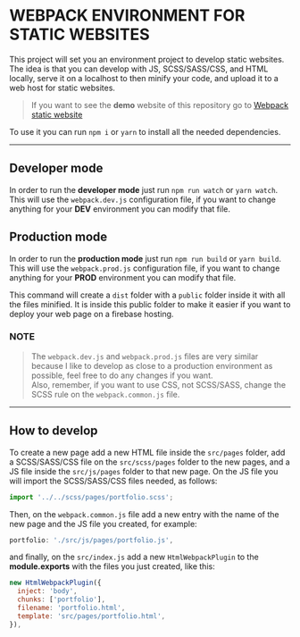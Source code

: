 # WEBPACK ENVIRONMENT FOR STATIC WEBSITES

This project will set you an environment project to develop static websites. The idea is that you can develop with JS, SCSS/SASS/CSS, and HTML locally, serve it on a localhost to then minify your code, and upload it to a web host for static websites.

> If you want to see the **demo** website of this repository go to <a href="https://webpack-static-test.web.app/" target="_blank">Webpack static website</a>

To use it you can run `npm i` or `yarn` to install all the needed dependencies.

---

## Developer mode

In order to run the **developer mode** just run `npm run watch` or `yarn watch`. This will use the `webpack.dev.js` configuration file, if you want to change anything for your **DEV** environment you can modify that file.

## Production mode

In order to run the **production mode** just run `npm run build` or `yarn build`. This will use the `webpack.prod.js` configuration file, if you want to change anything for your **PROD** environment you can modify that file.

This command will create a `dist` folder with a `public` folder inside it with all the files minified. It is inside this public folder to make it easier if you want to deploy your web page on a firebase hosting.

### NOTE

> The `webpack.dev.js` and `webpack.prod.js` files are very similar because I like to develop as close to a production environment as possible, feel free to do any changes if you want.\
> Also, remember, if you want to use CSS, not SCSS/SASS, change the SCSS rule on the `webpack.common.js` file.

---

## How to develop

To create a new page add a new HTML file inside the `src/pages` folder, add a SCSS/SASS/CSS file on the `src/scss/pages` folder to the new pages, and a JS file inside the `src/js/pages` folder to that new page. On the JS file you will import the SCSS/SASS/CSS files needed, as follows:

```javascript
import '../../scss/pages/portfolio.scss';
```

Then, on the `webpack.common.js` file add a new entry with the name of the new page and the JS file you created, for example:

```javascript
portfolio: './src/js/pages/portfolio.js',
```

and finally, on the `src/index.js` add a new `HtmlWebpackPlugin` to the **module.exports** with the files you just created, like this:

```javascript
new HtmlWebpackPlugin({
  inject: 'body',
  chunks: ['portfolio'],
  filename: 'portfolio.html',
  template: 'src/pages/portfolio.html',
}),
```

